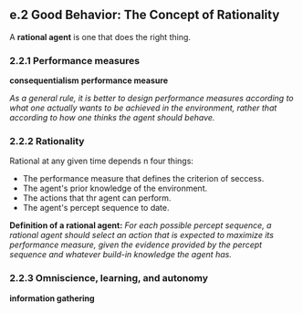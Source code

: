 ## e.2 Good Behavior: The Concept of Rationality

A **rational agent** is one that does the right thing.

### 2.2.1 Performance measures
**consequentialism**
**performance measure**

_As a general rule, it is better to design performance measures according to what one actually wants to be achieved in the environment, rather that according to how one thinks the agent should behave._

### 2.2.2 Rationality
Rational at any given time depends n four things:
- The performance measure that defines the criterion of seccess.
- The agent's prior knowledge of the environment.
- The actions that thr agent can perform.
- The agent's percept sequence to date.

**Definition of a rational agent:**
_For each possible percept sequence, a rational agent should select an action that is expected to maximize its performance measure, given the evidence provided by the percept sequence and whatever build-in knowledge the agent has._


### 2.2.3 Omniscience, learning, and autonomy
**information gathering**